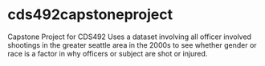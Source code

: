 # cds492capstoneproject
Capstone Project for CDS492
Uses a dataset involving all officer involved shootings in the greater seattle area in the 2000s to see whether gender or race is a factor in why officers or subject are shot or injured.
